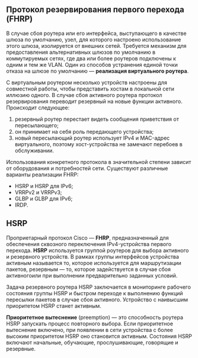 <!-- 9.3.1 -->
## Протокол резервирования первого перехода (FHRP)

В случае сбоя роутера или его интерфейса, выступающего в качестве шлюза по умолчанию, узел, для которого настроено использование этого шлюза, изолируется от внешних сетей. Требуется механизм для предоставления альтернативных шлюзов по умолчанию в коммутируемых сетях, где два или более роутеров подключены к одним и тем же VLAN. Один из способов устранения единой точки отказа на шлюзе по умолчанию — **реализация виртуального роутера**.

С виртуальным роутером несколько устройств настроены для совместной работы, чтобы представить хостам в локальной сети иллюзию одного. В случае сбоя активного роутера протокол резервирования переводит резервный на новые функции активного. Происходит следующее:

1. резервный роутер перестает видеть сообщения приветствия от пересылающего;
2. он принимает на себя роль передающего устройства;
3. новый пересылающий роутер использует IPv4 и MAC-адрес виртуального, поэтому хост-устройства не замечают перебоев в обслуживании.

Использования конкретного протокола в значительной степени зависит от оборудования и потребностей сети. Существуют различные варианты реализации FHRP:

* HSRP и HSRP для IPv6;
* VRRPv2 и VRRPv3;
* GLBP и GLBP для IPv6;
* IRDP.

## HSRP

Проприетарный протокол Cisco — **FHRP**, предназначенный для обеспечения сквозного переключения IPv4-устройства первого перехода. **HSRP** используется группой роутеров для выбора активного и резервного устройств. В рамках группы интерфейсов устройства активным называется то, которое используется для маршрутизации пакетов, резервным — то, которое задействуется в случае сбоя активногоили при выполнении предварительно заданных условий. 

Задача резервного роутера HSRP заключается в мониторинге рабочего состояния группы HSRP и быстром переходе к выполнению функций пересылки пакетов в случае сбоя активного. Устройство с наивысшим приоритетом HSRP станет активным.

**Приоритетное вытеснение** (preemption) — это способность роутера HSRP запускать процесс повторного выбора. Если приоритетное вытеснение включено, при появлении в сети устройства с более высоким приоритетом HSRP оно становится активным. Состояния HSRP включают начальные, обучающие, прослушивающие, говорящие и резервные.

<!-- 9.3.2 -->
<!-- quiz -->
